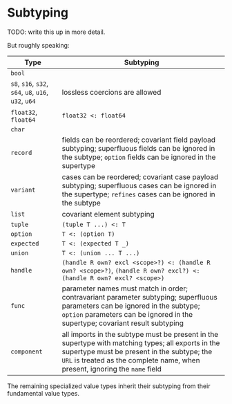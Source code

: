 # Subtyping

TODO: write this up in more detail.

But roughly speaking:

| Type                      | Subtyping |
| ------------------------- | --------- |
| `bool`                    | |
| `s8`, `s16`, `s32`, `s64`, `u8`, `u16`, `u32`, `u64` | lossless coercions are allowed |
| `float32`, `float64`      | `float32 <: float64` |
| `char`                    | |
| `record`                  | fields can be reordered; covariant field payload subtyping; superfluous fields can be ignored in the subtype; `option` fields can be ignored in the supertype |
| `variant`                 | cases can be reordered; covariant case payload subtyping; superfluous cases can be ignored in the supertype; `refines` cases can be ignored in the subtype |
| `list`                    | covariant element subtyping |
| `tuple`                   | `(tuple T ...) <: T` |
| `option`                  | `T <: (option T)` |
| `expected`                | `T <: (expected T _)` |
| `union`                   | `T <: (union ... T ...)` |
| `handle`                  | `(handle R own? excl <scope>?) <: (handle R own? <scope>?)`, `(handle R own? excl?) <: (handle R own? excl? <scope>)` |
| `func`                    | parameter names must match in order; contravariant parameter subtyping; superfluous parameters can be ignored in the subtype; `option` parameters can be ignored in the supertype; covariant result subtyping |
| `component`               | all imports in the subtype must be present in the supertype with matching types; all exports in the supertype must be present in the subtype; the `URL` is treated as the complete name, when present, ignoring the `name` field |

The remaining specialized value types inherit their subtyping from their
fundamental value types.
